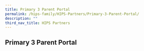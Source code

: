 ```yaml
---
title: Primary 3 Parent Portal
permalink: /hips-family/HIPS-Partners/Primary-3-Parent-Portal/
description: ""
third_nav_title: HIPS Partners
---
```

## Primary 3 Parent Portal